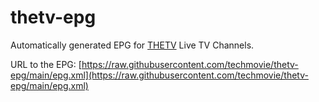 # thetv-epg

Automatically generated EPG for  [THETV](https://thetvapp.to/) Live TV Channels.

URL to the EPG: [https://raw.githubusercontent.com/techmovie/thetv-epg/main/epg.xml](https://raw.githubusercontent.com/techmovie/thetv-epg/main/epg.xml)